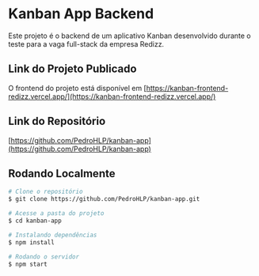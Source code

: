 # Kanban App Backend

Este projeto é o backend de um aplicativo Kanban desenvolvido durante o teste para a vaga full-stack da empresa Redizz.

## Link do Projeto Publicado

O frontend do projeto está disponível em [https://kanban-frontend-redizz.vercel.app/](https://kanban-frontend-redizz.vercel.app/)

## Link do Repositório

[https://github.com/PedroHLP/kanban-app](https://github.com/PedroHLP/kanban-app)

## Rodando Localmente

```bash
# Clone o repositório
$ git clone https://github.com/PedroHLP/kanban-app.git

# Acesse a pasta do projeto
$ cd kanban-app

# Instalando dependências
$ npm install

# Rodando o servidor
$ npm start
